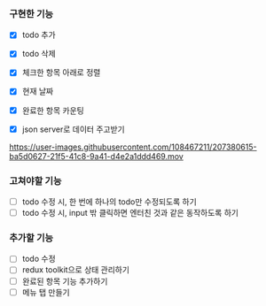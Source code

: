 ### 구현한 기능
- [x] todo 추가
- [x] todo 삭제
- [x] 체크한 항목 아래로 정렬
- [x] 현재 날짜
- [x] 완료한 항목 카운팅
- [x] json server로 데이터 주고받기


https://user-images.githubusercontent.com/108467211/207380615-ba5d0627-21f5-41c8-9a41-d4e2a1ddd469.mov


### 고쳐야할 기능

- [ ] todo 수정 시, 한 번에 하나의 todo만 수정되도록 하기
- [ ] todo 수정 시, input 밖 클릭하면 엔터친 것과 같은 동작하도록 하기

### 추가할 기능

- [ ] todo 수정
- [ ] redux toolkit으로 상태 관리하기
- [ ] 완료된 항목 기능 추가하기
- [ ] 메뉴 탭 만들기
